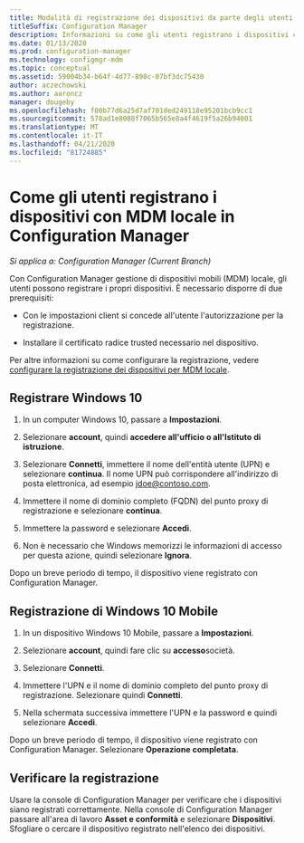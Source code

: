 ```yaml
---
title: Modalità di registrazione dei dispositivi da parte degli utenti
titleSuffix: Configuration Manager
description: Informazioni su come gli utenti registrano i dispositivi con la gestione di dispositivi mobili (MDM) locale in Configuration Manager.
ms.date: 01/13/2020
ms.prod: configuration-manager
ms.technology: configmgr-mdm
ms.topic: conceptual
ms.assetid: 59004b34-b64f-4d77-898c-07bf3dc75430
author: aczechowski
ms.author: aaroncz
manager: dougeby
ms.openlocfilehash: f80b77d6a25d7af701ded249118e95201bcb9cc1
ms.sourcegitcommit: 578ad1e8088f7065b565e8a4f4619f5a26b94001
ms.translationtype: MT
ms.contentlocale: it-IT
ms.lasthandoff: 04/21/2020
ms.locfileid: "81724885"
---
```

# <a name="how-users-enroll-devices-with-on-premises-mdm-in-configuration-manager"></a>Come gli utenti registrano i dispositivi con MDM locale in Configuration Manager

*Si applica a: Configuration Manager (Current Branch)*

Con Configuration Manager gestione di dispositivi mobili (MDM) locale, gli utenti possono registrare i propri dispositivi. È necessario disporre di due prerequisiti:

- Con le impostazioni client si concede all'utente l'autorizzazione per la registrazione.

- Installare il certificato radice trusted necessario nel dispositivo.

Per altre informazioni su come configurare la registrazione, vedere [configurare la registrazione dei dispositivi per MDM locale](../get-started/set-up-device-enrollment-on-premises-mdm.md).

## <a name="enroll-windows-10"></a><a name="bkmk_enrollDesk"></a>Registrare Windows 10

1. In un computer Windows 10, passare a **Impostazioni**.

1. Selezionare **account**, quindi **accedere all'ufficio o all'Istituto di istruzione**.

1. Selezionare **Connetti**, immettere il nome dell'entità utente (UPN) e selezionare **continua**. Il nome UPN può corrispondere all'indirizzo di posta elettronica, ad esempio jdoe@contoso.com.

1. Immettere il nome di dominio completo (FQDN) del punto proxy di registrazione e selezionare **continua**.

1. Immettere la password e selezionare **Accedi**.

1. Non è necessario che Windows memorizzi le informazioni di accesso per questa azione, quindi selezionare **Ignora**.

Dopo un breve periodo di tempo, il dispositivo viene registrato con Configuration Manager.

## <a name="enroll-windows-10-mobile"></a><a name="bkmk_enrollMob"></a>Registrazione di Windows 10 Mobile

1. In un dispositivo Windows 10 Mobile, passare a **Impostazioni**.

1. Selezionare **account**, quindi fare clic su **accesso**società.

1. Selezionare **Connetti**.

1. Immettere l'UPN e il nome di dominio completo del punto proxy di registrazione. Selezionare quindi **Connetti**.

1. Nella schermata successiva immettere l'UPN e la password e quindi selezionare **Accedi**.

Dopo un breve periodo di tempo, il dispositivo viene registrato con Configuration Manager. Selezionare **Operazione completata**.

## <a name="verify-enrollment"></a><a name="bkmk_verify"></a>Verificare la registrazione

Usare la console di Configuration Manager per verificare che i dispositivi siano registrati correttamente. Nella console di Configuration Manager passare all'area di lavoro **Asset e conformità** e selezionare **Dispositivi**. Sfogliare o cercare il dispositivo registrato nell'elenco dei dispositivi.
